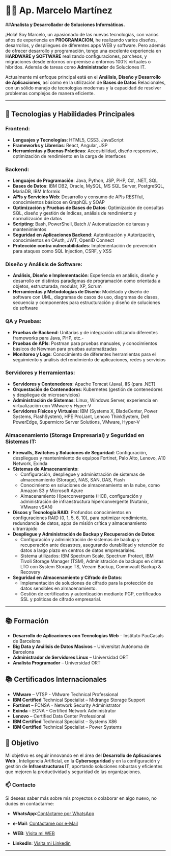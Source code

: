# 👨‍💻  Ap. Marcelo Martínez
##**Analista y Desarrollador de Soluciones Informáticas.**

¡Hola! Soy Marcelo, un apasionado de las nuevas tecnologías, con varios años de experiencia en **PROGRAMACION**, he realizando varios diseños, desarrollos, y despliegues de diferentes apps WEB y software.
Pero además de ofrecer desarrollo y programación, tengo una excelente experiencia en **HARDWARE y SOFTWARE** realizando configuraciones, parcheos, y migraciones desde entornos on-premise a entornos 100% virtuales o hibridos. Además de tareas como **Administrador** de Soluciones IT. 

Actualmente mi enfoque principal está en el **Análisis, Diseño y Desarrollo de Aplicaciones**, así como en la utilización de **Bases de Datos** Relacionales, con un sólido manejo de tecnologías modernas y la capacidad de resolver problemas complejos de manera eficiente.

---

## 🚀 Tecnologías y Habilidades Principales

  ### Frontend:
   - **Lenguajes y Tecnologías**: HTML5, CSS3, JavaScript
   - **Frameworks y Librerías**: React, Angular, JSP
   - **Herramientas y Buenas Prácticas**: Accesibilidad, diseño responsivo, optimización de rendimiento en la carga de interfaces

  ### Backend:
   - **Lenguajes de Programación**: Java, Python, JSP, PHP, C#, .NET, SQL
   - **Bases de Datos**: IBM DB2, Oracle, MySQL, MS SQL Server, PostgreSQL, MariaDB, IBM Informix
   - **APIs y Servicios Web**: Desarrollo y consumo de APIs RESTful, conocimientos básicos en GraphQL y SOAP
   - **Optimización y Pruebas de Bases de Datos**: Optimización de consultas SQL, diseño y gestión de índices, análisis de rendimiento y normalización de datos
   - **Scripting**: Bash, PowerShell, Batch // Automatización de tareas y mantenimientos
   - **Seguridad en Aplicaciones Backend**: Autenticación y Autorización, conocimientos en OAuth, JWT, OpenID Connect
   - **Protección contra vulnerabilidades**: Implementación de prevención para ataques como SQL Injection, CSRF, y XSS

  ### Diseño y Análisis de Software:
   - **Análisis, Diseño e Implementación**: Experiencia en análisis, diseño y desarrollo en distintos paradigmas de programación como orientada a objetos, estructurada, modular, XP, Scrum
   - **Herramientas y Metodologías de Diseño**: Modelado y diseño de software con UML, diagramas de casos de uso, diagramas de clases, secuencia y componentes para estructuración y diseño de soluciones de software

  ### QA y Pruebas:
   - **Pruebas de Backend**: Unitarias y de integración utilizando diferentes frameworks para Java, PHP, etc.-
   - **Pruebas de APIs**: Postman para pruebas manuales, y conocimientos básicos de Newman para pruebas automatizadas
   - **Monitoreo y Logs**: Conocimiento de diferentes herramientas para el seguimiento y análisis del rendimiento de aplicaciones, redes y servicios

  ### Servidores y Herramientas:
   - **Servidores y Contenedores**: Apache Tomcat (Java), IIS (para .NET)
   - **Orquestación de Contenedores**: Kubernetes (gestión de contenedores y despliegue de microservicios)
   - **Administración de Sistemas**: Linux, Windows Server, experiencia en virtualización con VMware y Hyper-V
   - **Servidores Físicos y Virtuales**: IBM (Systems X, BladeCenter, Power Systems, FlashSystem), HPE ProLiant, Lenovo ThinkSystem, Dell PowerEdge, Supermicro Server Solutions, VMware, Hyper-V

  ### Almacenamiento (Storage Empresarial) y Seguridad en Sistemas IT:  
   - **Firewalls, Switches y Soluciones de Seguridad**: Configuración, despliegues y mantenimiento de equipos Fortinet, Palo Alto, Lenovo, A10 Network, Exinda
   - **Sistemas de Almacenamiento**:
       - Configuración, despliegue y administración de sistemas de almacenamiento (Storage), NAS, SAN, DAS, Flash
       - Conocimiento en soluciones de almacenamiento en la nube, como Amazon S3 y Microsoft Azure
       - Almacenamiento Hiperconvergente (HCI), configuración y administración de infraestructura hiperconvergente (Nutanix, VMware vSAN) 
   - **Discos y Tecnología RAID**: Profundos conocimientos en configuraciones RAID (0, 1, 5, 6, 10), para optimizar rendimiento, redundancia de datos, apps de misión crítica y almacenamiento ultrarrápido
   - **Despliegue y Administración de Backup y Recuperación de Datos**:  
       - Configuración y administración de sistemas de backup y recuperación ante desastres, asegurando durabilidad y retención de datos a largo plazo en centros de datos empresariales.
       - Sistema utilizados: IBM Spectrum Scale, Spectrum Protect, IBM Tivoli Storage Manager (TSM), Administración de backups en cintas LTO con System Storage TS, Veeam Backup, Commvault Backup & Recovery
   - **Seguridad en Almacenamiento y Cifrado de Datos**:
       - Implementación de soluciones de cifrado para la protección de datos sensibles en almacenamiento.
       - Gestión de certificados y autenticación mediante PGP, certificados SSL y políticas de cifrado empresarial.
--- 

  ## 📚 Formación

  - **Desarrollo de Aplicaciones con Tecnologías Web** – Instituto PauCasals de Barcelona
  - **Big Data y Análisis de Datos Masivos** – Universitat Autònoma de Barcelona
  - **Administrador de Servidores Linux** – Universidad ORT
  - **Analista Programador** – Universidad ORT

  ## 📚 Certificados Internacionales

  - **VMware** – VTSP - VMware Technical Professional
  - **IBM Certified** Technical Specialist – Midrange Storage Support
  - **Fortinet** – FCNSA - Network Security Administrator 
  - **Exinda** – ECNA - Certified Network Administrator
  - **Lenovo** – Certified Data Center Professional 
  - **IBM Certified** Technical Specialist – Systems X86
  - **IBM Certified** Technical Specialist – Power Systems

  ## 🎯 Objetivo

  Mi objetivo es seguir innovando en el área del **Desarrollo de Aplicaciones Web** , 
  Inteligencia Artificial, en la **Cyberseguridad**  y en la configuración y gestión de **Infraestructuras IT**, aportando soluciones robustas y eficientes que mejoren la productividad y seguridad de las organizaciones.


  ### 📫 Contacto

  Si deseas saber más sobre mis proyectos o colaborar en algo nuevo, no dudes en contactarme:

- **WhatsApp**:[Contáctame por WhatsApp](https://wa.me/34638044140)
- **e-Mail**: [Contáctame por e-Mail](mailto:informatica.mmartinez@gmail.com)

- **WEB**: [Visita mi WEB](https://sites.google.com/view/cvmarcelomartinez/)
- **LinkedIn**: [Visita mi Linkedin](https://www.linkedin.com/in/analistamarcelodensimartinez/)

---
